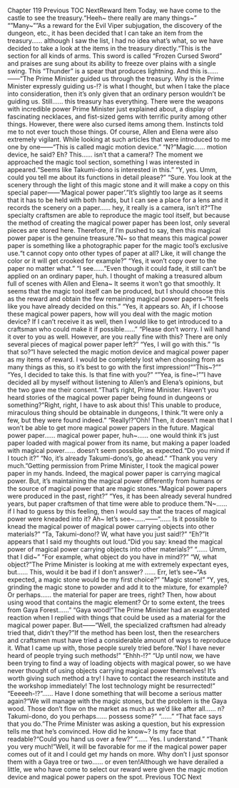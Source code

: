 Chapter 119 Previous TOC NextReward Item Today, we have come to the castle to see the treasury.“Heeh~ there really are many things~” “”Many~””As a reward for the Evil Viper subjugation, the discovery of the dungeon, etc., it has been decided that I can take an item from the treasury…… although I saw the list, I had no idea what’s what, so we have decided to take a look at the items in the treasury directly.“This is the section for all kinds of arms. This sword is called “Frozen Cursed Sword” and praises are sung about its ability to freeze over plains with a single swing. This “Thunder” is a spear that produces lightning. And this is……――”The Prime Minister guided us through the treasury. Why is the Prime Minister expressly guiding us-!? is what I thought, but when I take the place into consideration, then it’s only given that an ordinary person wouldn’t be guiding us. Still…… this treasury has everything. There were the weapons with incredible power Prime Minister just explained about, a display of fascinating necklaces, and fist-sized gems with terrific purity among other things. However, there were also cursed items among them. Instincts told me to not ever touch those things. Of course, Allen and Elena were also extremely vigilant. While looking at such articles that were introduced to me one by one――“This is called magic motion device.” “N?”Magic…… motion device, he said? Eh? This…… isn’t that a camera!? The moment we approached the magic tool section, something I was interested in appeared.“Seems like Takumi-dono is interested in this.” “Y, yes. Umm, could you tell me about its functions in detail please?” “Sure. You look at the scenery through the light of this magic stone and it will make a copy on this special paper――’Magical power paper’.”It’s slightly too large as it seems that it has to be held with both hands, but I can see a place for a lens and it records the scenery on a paper…… hey, it really is a camera, isn’t it?“The specialty craftsmen are able to reproduce the magic tool itself, but because the method of creating the magical power paper has been lost, only several pieces are stored here. Therefore, if I’m pushed to say, then this magical power paper is the genuine treasure.”N~ so that means this magical power paper is something like a photographic paper for the magic tool’s exclusive use.“t cannot copy onto other types of paper at all? Like, it will change the color or it will get crooked for example?” “Yes, it won’t copy over to the paper no matter what.” “I see……”Even though it could fade, it still can’t be applied on an ordinary paper, huh. I thought of making a treasured album full of scenes with Allen and Elena~ It seems it won’t go that smoothly. It seems that the magic tool itself can be produced, but I should choose this as the reward and obtain the few remaining magical power papers~“It feels like you have already decided on this.” “Yes, it appears so. Ah, if I choose these magical power papers, how will you deal with the magic motion device? If I can’t receive it as well, then I would like to get introduced to a craftsman who could make it if possible……” “Please don’t worry. I will hand it over to you as well. However, are you really fine with this? There are only several pieces of magical power paper left?” “Yes, I will go with this.” “Is that so?”I have selected the magic motion device and magical power paper as my items of reward. I would be completely lost when choosing from as many things as this, so it’s best to go with the first impression!“”This~?”” “Yes, I decided to take this. Is that fine with you?” “”Yea, is fine~!””I have decided all by myself without listening to Allen’s and Elena’s opinions, but the two gave me their consent.“That’s right, Prime Minister. Haven’t you heard stories of the magical power paper being found in dungeons or something?”Right, right, I have to ask about this! This unable to produce, miraculous thing should be obtainable in dungeons, I think.“It were only a few, but they were found indeed.” “Really!?”Ohh! Then, it doesn’t mean that I won’t be able to get more magical power papers in the future. Magical power paper…… magical power paper, huh~…… one would think it’s just paper loaded with magical power from its name, but making a paper loaded with magical power…… doesn’t seem possible, as expected.“Do you mind if I touch it?” “No, it’s already Takumi-dono’s, go ahead.” “Thank you very much.”Getting permission from Prime Minister, I took the magical power paper in my hands. Indeed, the magical power paper is carrying magical power. But, it’s maintaining the magical power differently from humans or the source of magical power that are magic stones.“Magical power papers were produced in the past, right?” “Yes, it has been already several hundred years, but paper craftsmen of that time were able to produce them.”N~…… if I had to guess by this feeling, then I would say that the traces of magical power were kneaded into it? Ah~ let’s see~……――“…… Is it possible to knead the magical power of magical power carrying objects into other materials?” “Ta, Takumi-dono!? W, what have you just said!?” “Eh?”It appears that I said my thoughts out loud.“Did you say: knead the magical power of magical power carrying objects into other materials?” “…… Umm, that I did~” “For example, what object do you have in mind??” “W, what object?”The Prime Minister is looking at me with extremely expectant eyes, but…… This, would it be bad if I don’t answer? …… Err, let’s see~“As expected, a magic stone would be my first choice?” “Magic stone!” “Y, yes, grinding the magic stone to powder and add it to the mixture, for example? Or perhaps…… the material for paper are trees, right? Then, how about using wood that contains the magic element? Or to some extent, the trees from Gaya Forest……” “Gaya wood!”The Prime Minister had an exaggerated reaction when I replied with things that could be used as a material for the magical power paper. But――“Well, the specialized craftsmen had already tried that, didn’t they?”If the method has been lost, then the researchers and craftsmen must have tried a considerable amount of ways to reproduce it. What I came up with, those people surely tried before.“No! I have never heard of people trying such methods!” “Ehhh-!?” “Up until now, we have been trying to find a way of loading objects with magical power, so we have never thought of using objects carrying magical power themselves! It’s worth giving such method a try! I have to contact the research institute and the workshop immediately! The lost technology might be resurrected!” “Eeeeeh-!?”…… Have I done something that will become a serious matter again?“We will manage with the magic stones, but the problem is the Gaya wood. Those don’t flow on the market as much as we’d like after all…… n? Takumi-dono, do you perhaps…… possess some?” “……” “That face says that you do.”The Prime Minister was asking a question, but his expression tells me that he’s convinced. How did he know~? Is my face that readable?“Could you hand us over a few?” “…… Yes. I understand.” “Thank you very much!”Well, it will be favorable for me if the magical power paper comes out of it and I could get my hands on more. Why don’t I just sponsor them with a Gaya tree or two…… or even ten!Although we have derailed a little, we who have come to select our reward were given the magic motion device and magical power papers on the spot. Previous TOC Next